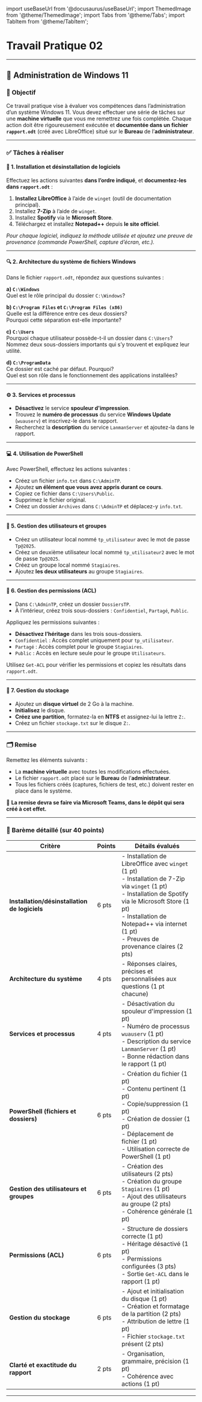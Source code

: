 import useBaseUrl from '@docusaurus/useBaseUrl';
import ThemedImage from '@theme/ThemedImage';
import Tabs from '@theme/Tabs';
import TabItem from '@theme/TabItem';

# Travail Pratique 02

* * *

## 🧪 Administration de Windows 11

### 🎯 Objectif
Ce travail pratique vise à évaluer vos compétences dans l’administration d’un système Windows 11. Vous devez effectuer une série de tâches sur une **machine virtuelle** que vous me remettrez une fois complétée. Chaque action doit être rigoureusement exécutée et **documentée dans un fichier `rapport.odt`** (créé avec LibreOffice) situé sur le **Bureau** de l’**administrateur**.

---

### ✅ Tâches à réaliser

#### 🔧 1. Installation et désinstallation de logiciels

Effectuez les actions suivantes **dans l’ordre indiqué**, et **documentez-les dans `rapport.odt`** :

1. **Installez LibreOffice** à l’aide de `winget` (outil de documentation principal).
2. Installez **7-Zip** à l’aide de `winget`.
3. Installez **Spotify** via le **Microsoft Store**.
4. Téléchargez et installez **Notepad++** depuis **le site officiel**.

*Pour chaque logiciel, indiquez la méthode utilisée et ajoutez une preuve de provenance (commande PowerShell, capture d’écran, etc.).*

---

#### 🔍 2. Architecture du système de fichiers Windows

Dans le fichier `rapport.odt`, répondez aux questions suivantes :

**a) `C:\Windows`**  
Quel est le rôle principal du dossier `C:\Windows`?

**b) `C:\Program Files` et `C:\Program Files (x86)`**  
Quelle est la différence entre ces deux dossiers?  
Pourquoi cette séparation est-elle importante?

**c) `C:\Users`**  
Pourquoi chaque utilisateur possède-t-il un dossier dans `C:\Users`?  
Nommez deux sous-dossiers importants qui s’y trouvent et expliquez leur utilité.

**d) `C:\ProgramData`**  
Ce dossier est caché par défaut. Pourquoi?  
Quel est son rôle dans le fonctionnement des applications installées?

---

#### ⚙️ 3. Services et processus

- **Désactivez** le service **spouleur d'impression**.
- Trouvez le **numéro de processus** du service **Windows Update** (`wuauserv`) et inscrivez-le dans le rapport.
- Recherchez la **description** du service `LanmanServer` et ajoutez-la dans le rapport.

---

#### 💻 4. Utilisation de PowerShell

Avec PowerShell, effectuez les actions suivantes :

- Créez un fichier `info.txt` dans `C:\AdminTP`.
- Ajoutez **un élément que vous avez appris durant ce cours**.
- Copiez ce fichier dans `C:\Users\Public`.
- Supprimez le fichier original.
- Créez un dossier `Archives` dans `C:\AdminTP` et déplacez-y `info.txt`.

---

#### 👤 5. Gestion des utilisateurs et groupes

- Créez un utilisateur local nommé `tp_utilisateur` avec le mot de passe `Tp@2025`.
- Créez un deuxième utilisateur local nommé `tp_utilisateur2` avec le mot de passe `Tp@2025`.
- Créez un groupe local nommé `Stagiaires`.
- Ajoutez **les deux utilisateurs** au groupe `Stagiaires`.

---

#### 🔐 6. Gestion des permissions (ACL)

- Dans `C:\AdminTP`, créez un dossier `DossiersTP`.
- À l’intérieur, créez trois sous-dossiers : `Confidentiel`, `Partagé`, `Public`.

Appliquez les permissions suivantes :

- **Désactivez l’héritage** dans les trois sous-dossiers.
- `Confidentiel` : Accès complet uniquement pour `tp_utilisateur`.
- `Partagé` : Accès complet pour le groupe `Stagiaires`.
- `Public` : Accès en lecture seule pour le groupe `Utilisateurs`.

Utilisez `Get-ACL` pour vérifier les permissions et copiez les résultats dans `rapport.odt`.

---

#### 📀 7. Gestion du stockage

- Ajoutez un **disque virtuel** de 2 Go à la machine.
- **Initialisez** le disque.
- **Créez une partition**, formatez-la en **NTFS** et assignez-lui la lettre `Z:`.
- Créez un fichier `stockage.txt` sur le disque `Z:`.

---

### 🗂️ Remise

Remettez les éléments suivants :

- La **machine virtuelle** avec toutes les modifications effectuées.
- Le fichier `rapport.odt` placé sur le **Bureau** de l’**administrateur**.
- Tous les fichiers créés (captures, fichiers de test, etc.) doivent rester en place dans le système.

📅 **La remise devra se faire via Microsoft Teams, dans le dépôt qui sera créé à cet effet.**

---

### 📜 Barème détaillé (sur 40 points)

| **Critère**                             | **Points** | **Détails évalués** |
|-----------------------------------------|------------|----------------------|
| **Installation/désinstallation de logiciels** | 6 pts | - Installation de LibreOffice avec `winget` (1 pt)<br/>- Installation de 7-Zip via `winget` (1 pt)<br/>- Installation de Spotify via le Microsoft Store (1 pt)<br/>- Installation de Notepad++ via internet (1 pt)<br/>- Preuves de provenance claires (2 pts) |
| **Architecture du système**             | 4 pts | - Réponses claires, précises et personnalisées aux questions (1 pt chacune) |
| **Services et processus**               | 4 pts | - Désactivation du spouleur d'impression (1 pt)<br/>- Numéro de processus `wuauserv` (1 pt)<br/>- Description du service `LanmanServer` (1 pt)<br/>- Bonne rédaction dans le rapport (1 pt) |
| **PowerShell (fichiers et dossiers)**   | 6 pts | - Création du fichier (1 pt)<br/>- Contenu pertinent (1 pt)<br/>- Copie/suppression (1 pt)<br/>- Création de dossier (1 pt)<br/>- Déplacement de fichier (1 pt)<br/>- Utilisation correcte de PowerShell (1 pt) |
| **Gestion des utilisateurs et groupes** | 6 pts | - Création des utilisateurs (2 pts)<br/>- Création du groupe `Stagiaires` (1 pt)<br/>- Ajout des utilisateurs au groupe (2 pts)<br/>- Cohérence générale (1 pt) |
| **Permissions (ACL)**                   | 6 pts | - Structure de dossiers correcte (1 pt)<br/>- Héritage désactivé (1 pt)<br/>- Permissions configurées (3 pts)<br/>- Sortie `Get-ACL` dans le rapport (1 pt) |
| **Gestion du stockage**                | 6 pts | - Ajout et initialisation du disque (1 pt)<br/>- Création et formatage de la partition (2 pts)<br/>- Attribution de lettre (1 pt)<br/>- Fichier `stockage.txt` présent (2 pts) |
| **Clarté et exactitude du rapport**     | 2 pts | - Organisation, grammaire, précision (1 pt)<br/>- Cohérence avec actions (1 pt) |

---


